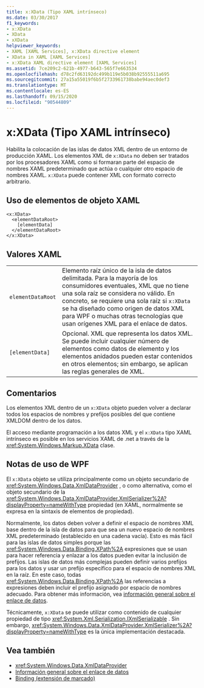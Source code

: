 ```yaml
---
title: x:XData (Tipo XAML intrínseco)
ms.date: 03/30/2017
f1_keywords:
- x:XData
- XData
- xXData
helpviewer_keywords:
- XAML [XAML Services], x:XData directive element
- XData in XAML [XAML Services]
- x:XData XAML directive element [XAML Services]
ms.assetid: 7ce209c2-621b-4977-b643-565f7e663534
ms.openlocfilehash: d78c2fd63192dc499b119e5b038b92555511a695
ms.sourcegitcommit: 27a15a55019f6b5f2733961738babe94aec0def3
ms.translationtype: MT
ms.contentlocale: es-ES
ms.lasthandoff: 09/15/2020
ms.locfileid: "90544809"
---
```

# <a name="xxdata-intrinsic-xaml-type"></a>x:XData (Tipo XAML intrínseco)
Habilita la colocación de las islas de datos XML dentro de un entorno de producción XAML. Los elementos XML de `x:XData` no deben ser tratados por los procesadores XAML como si formaran parte del espacio de nombres XAML predeterminado que actúa o cualquier otro espacio de nombres XAML. `x:XData` puede contener XML con formato correcto arbitrario.

## <a name="xaml-object-element-usage"></a>Uso de elementos de objeto XAML

```xaml
<x:XData>
  <elementDataRoot>
    [elementData]
  </elementDataRoot>
</x:XData>
```

## <a name="xaml-values"></a>Valores XAML

|||
|-|-|
|`elementDataRoot`|Elemento raíz único de la isla de datos delimitada. Para la mayoría de los consumidores eventuales, XML que no tiene una sola raíz se considera no válido. En concreto, se requiere una sola raíz si `x:XData` se ha diseñado como origen de datos XML para WPF o muchas otras tecnologías que usan orígenes XML para el enlace de datos.|
|`[elementData]`|Opcional. XML que representa los datos XML. Se puede incluir cualquier número de elementos como datos de elemento y los elementos anidados pueden estar contenidos en otros elementos; sin embargo, se aplican las reglas generales de XML.|

## <a name="remarks"></a>Comentarios

Los elementos XML dentro de un `x:XData` objeto pueden volver a declarar todos los espacios de nombres y prefijos posibles del que contiene XMLDOM dentro de los datos.

El acceso mediante programación a los datos XML y el `x:XData` tipo XAML intrínseco es posible en los servicios XAML de .net a través de la <xref:System.Windows.Markup.XData> clase.

## <a name="wpf-usage-notes"></a>Notas de uso de WPF

El `x:XData` objeto se utiliza principalmente como un objeto secundario de <xref:System.Windows.Data.XmlDataProvider> , o como alternativa, como el objeto secundario de la <xref:System.Windows.Data.XmlDataProvider.XmlSerializer%2A?displayProperty=nameWithType> propiedad (en XAML, normalmente se expresa en la sintaxis de elementos de propiedad).

Normalmente, los datos deben volver a definir el espacio de nombres XML base dentro de la isla de datos para que sea un nuevo espacio de nombres XML predeterminado (establecido en una cadena vacía). Esto es más fácil para las islas de datos simples porque las <xref:System.Windows.Data.Binding.XPath%2A> expresiones que se usan para hacer referencia y enlazar a los datos pueden evitar la inclusión de prefijos. Las islas de datos más complejas pueden definir varios prefijos para los datos y usar un prefijo específico para el espacio de nombres XML en la raíz. En este caso, todas <xref:System.Windows.Data.Binding.XPath%2A> las referencias a expresiones deben incluir el prefijo asignado por espacio de nombres adecuado. Para obtener más información, vea [información general sobre el enlace de datos](../data/data-binding-overview.md).

Técnicamente, `x:XData` se puede utilizar como contenido de cualquier propiedad de tipo <xref:System.Xml.Serialization.IXmlSerializable> . Sin embargo, <xref:System.Windows.Data.XmlDataProvider.XmlSerializer%2A?displayProperty=nameWithType> es la única implementación destacada.

## <a name="see-also"></a>Vea también

- <xref:System.Windows.Data.XmlDataProvider>
- [Información general sobre el enlace de datos](../data/data-binding-overview.md)
- [Binding (extensión de marcado)](/dotnet/desktop/wpf/advanced/binding-markup-extension)
